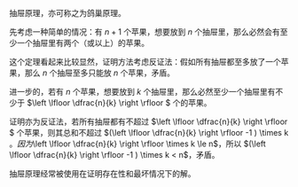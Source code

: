 抽屉原理，亦可称之为鸽巢原理。

先考虑一种简单的情况：有 $n+1$ 个苹果，想要放到 $n$ 个抽屉里，那么必然会有至少一个抽屉里有两个（或以上）的苹果。

这个定理看起来比较显然，证明方法考虑反证法：假如所有抽屉都至多放了一个苹果，那么 $n$ 个抽屉至多只能放 $n$ 个苹果，矛盾。

进一步的，若有 $n$ 个苹果，想要放到 $k$ 个抽屉里，那么必然至少一个抽屉里有不少于 $\left \lfloor \dfrac{n}{k} \right \rfloor $ 个的苹果。

证明亦为反证法，若所有抽屉都有不超过 $\left \lfloor \dfrac{n}{k} \right \rfloor $ 个苹果，则其总和不超过 $(\left \lfloor \dfrac{n}{k} \right \rfloor -1 ) \times k $。 因为$\left \lfloor \dfrac{n}{k} \right \rfloor \times k \le n$，所以  $(\left \lfloor \dfrac{n}{k} \right \rfloor -1 ) \times k < n$，矛盾。

抽屉原理经常被使用在证明存在性和最坏情况下的解。
